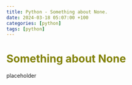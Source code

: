 ```yaml
---
title: Python - Something about None.
date: 2024-03-18 05:07:00 +100
categories: [python]
tags: [python]
---
```


# <span style="color:olive">Something about None</span> 

placeholder


